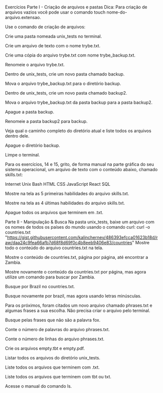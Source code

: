 Exercícios
Parte I - Criação de arquivos e pastas
Dica: Para criação de arquivos vazios você pode usar o comando touch nome-do-arquivo.extensao.

Use o comando de criação de arquivos: 

Crie uma pasta nomeada unix_tests no terminal.

Crie um arquivo de texto com o nome trybe.txt.

Crie uma cópia do arquivo trybe.txt com nome trybe_backup.txt.

Renomeie o arquivo trybe.txt.

Dentro de unix_tests, crie um novo pasta chamado backup.

Mova o arquivo trybe_backup.txt para o diretório backup.

Dentro de unix_tests, crie um novo pasta chamado backup2.

Mova o arquivo trybe_backup.txt da pasta backup para a pasta backup2.

Apague a pasta backup.

Renomeie a pasta backup2 para backup.

Veja qual o caminho completo do diretório atual e liste todos os arquivos dentro dele.

Apague o diretório backup.

Limpe o terminal.

Para os exercícios, 14 e 15, grito, de forma manual na parte gráfica do seu sistema operacional, um arquivo de texto com o conteúdo abaixo, chamado skills.txt:

Internet
Unix
Bash
HTML
CSS
JavaScript
React
SQL

Mostre na tela as 5 primeiras habilidades do arquivo skills.txt. 

Mostre na tela as 4 últimas habilidades do arquivo skills.txt.

Apague todos os arquivos que terminem em .txt.

Parte II - Manipulação & Busca
Na pasta unix_tests, baixe um arquivo com os nomes de todos os países do mundo usando o comando curl:
curl -o countries.txt "https://gist.githubusercontent.com/kalinchernev/486393efcca01623b18d/raw/daa24c9fea66afb7d68f8d69f0c4b8eeb9406e83/countries"
Mostre todo o conteúdo do arquivo countries.txt na tela.

Mostre o conteúdo de countries.txt, página por página, até encontrar a Zambia.

Mostre novamente o conteúdo da countries.txt  por página, mas agora utilize um comando para buscar por Zambia.

Busque por Brazil no countries.txt.

Busque novamente por brazil, mas agora usando letras minúsculas.

Para os próximos, foram citados um novo arquivo chamado phrases.txt e algumas frases a sua escolha. Não precisa criar o arquivo pelo terminal.

Busque pelas frases que não são a palavra fox.

Conte o número de palavras do arquivo phrases.txt.

Conte o número de linhas do arquivo phrases.txt.

Crie os arquivos empty.tbt e empty.pdf.

Listar todos os arquivos do diretório unix_tests.

Liste todos os arquivos que terminem com .txt.

Liste todos os arquivos que terminem com tbt ou txt.

Acesse o manual do comando ls.